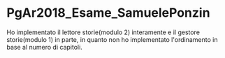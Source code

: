 # PgAr2018_Esame_SamuelePonzin

Ho implementato il lettore storie(modulo 2) interamente e il gestore storie(modulo 1) in parte, in quanto non ho implementato
l'ordinamento in base al numero di capitoli.


